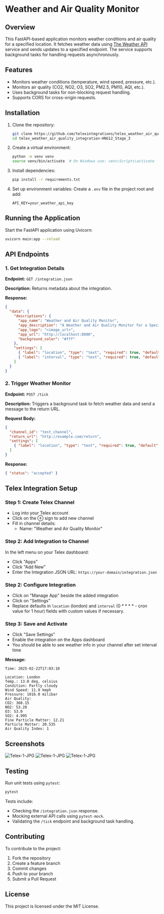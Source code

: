 # Weather and Air Quality Monitor

## Overview
This FastAPI-based application monitors weather conditions and air quality for a specified location. It fetches weather data using [The Weather API](https://www.weatherapi.com/) service and sends updates to a specified endpoint. The service supports background tasks for handling requests asynchronously.

## Features
- Monitors weather conditions (temperature, wind speed, pressure, etc.).
- Monitors air quality (CO2, NO2, O3, SO2, PM2.5, PM10, AQI, etc.).
- Uses background tasks for non-blocking request handling.
- Supports CORS for cross-origin requests.

## Installation
1. Clone the repository:
   ```bash
   git clone https://github.com/telexintegrations/telex_weather_air_quality_integration-HNG12_Stage_3.git
   cd telex_weather_air_quality_integration-HNG12_Stage_3
   ```
2. Create a virtual environment:
   ```bash
   python -m venv venv
   source venv/bin/activate  # On Windows use: venv\Scripts\activate
   ```
3. Install dependencies:
   ```bash
   pip install -r requirements.txt
   ```
4. Set up environment variables:
   Create a `.env` file in the project root and add:
   ```env
   API_KEY=your_weather_api_key
   ```

## Running the Application
Start the FastAPI application using Uvicorn:
```bash
uvicorn main:app --reload
```

## API Endpoints
### 1. Get Integration Details
**Endpoint:** `GET /integration.json`

**Description:** Returns metadata about the integration.

**Response:**
```json
{
  "data": {
    "descriptions": {
      "app_name": "Weather and Air Quality Monitor",
      "app_description": "A Weather and Air Quality Monitor for a Specific Location",
      "app_logo": "<image_url>",
      "app_url": "http://localhost:8000",
      "background_color": "#fff"
    },
    "settings": [
      { "label": "location", "type": "text", "required": true, "default": "london" },
      { "label": "interval", "type": "text", "required": true, "default": "* * * * *" }
    ]
  }
}
```

### 2. Trigger Weather Monitor
**Endpoint:** `POST /tick`

**Description:** Triggers a background task to fetch weather data and send a message to the return URL.

**Request Body:**
```json
{
  "channel_id": "test_channel",
  "return_url": "http://example.com/return",
  "settings": [
    { "label": "location", "type": "text", "required": true, "default": "london" }
  ]
}
```

**Response:**
```json
{ "status": "accepted" }
```
## Telex Integration Setup
### Step 1: Create Telex Channel
- Log into your Telex account
- Click on the ⊕ sign to add new channel
- Fill in channel details:
  - Name: "Weather and Air Quality Monitor"

### Step 2: Add Integration to Channel
In the left menu on your Telex dashboard:
- Click "Apps"
- Click "Add New"
- Enter the Integration JSON URL: `https://your-domain/integration.json`

### Step 2: Configure Integration
- Click on "Manage App" beside the added integration
- Click on "Settings"
- Replace defaults in `location` (london) and `interval` (0  * * * * - cron value for 1 hour) fields with custom values if necessary.

### Step 3: Save and Activate
- Click "Save Settings"
- Enable the integration on the Apps dashboard
- You should be able to see weather info in your channel after set interval time

**Message:**
```
Time: 2025-02-22T17:03:10

Location: London
Temp.: 13.0 deg. celsius
Condition: Partly cloudy
Wind Speed: 11.9 kmph
Pressure: 1016.0 milibar
Air Quality:
CO2: 368.15
NO2: 53.28
O3: 53.0
SO2: 4.995
Fine Particle Matter: 12.21
Particle Matter: 20.535
Air Quality Index: 1
```

## Screenshots
![Telex-1-JPG](screenshots/telex-1.JPG)
![Telex-1-JPG](screenshots/telex-2.JPG)
![Telex-1-JPG](screenshots/telex-3.JPG)


## Testing
Run unit tests using `pytest`:
```bash
pytest
```
Tests include:
- Checking the `/integration.json` response.
- Mocking external API calls using `pytest-mock`.
- Validating the `/tick` endpoint and background task handling.

## Contributing
To contribute to the project:

1. Fork the repository
2. Create a feature branch
3. Commit changes
4. Push to your branch
5. Submit a Pull Request

## License
This project is licensed under the MIT License.

